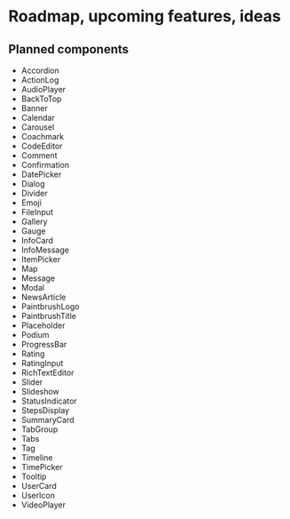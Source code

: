 # Roadmap, upcoming features, ideas

## Planned components

- Accordion
- ActionLog
- AudioPlayer
- BackToTop
- Banner
- Calendar
- Carousel
- Coachmark
- CodeEditor
- Comment
- Confirmation
- DatePicker
- Dialog
- Divider
- Emoji
- FileInput
- Gallery
- Gauge
- InfoCard
- InfoMessage
- ItemPicker
- Map
- Message
- Modal
- NewsArticle
- PaintbrushLogo
- PaintbrushTitle
- Placeholder
- Podium
- ProgressBar
- Rating
- RatingInput
- RichTextEditor
- Slider
- Slideshow
- StatusIndicator
- StepsDisplay
- SummaryCard
- TabGroup
- Tabs
- Tag
- Timeline
- TimePicker
- Tooltip
- UserCard
- UserIcon
- VideoPlayer
